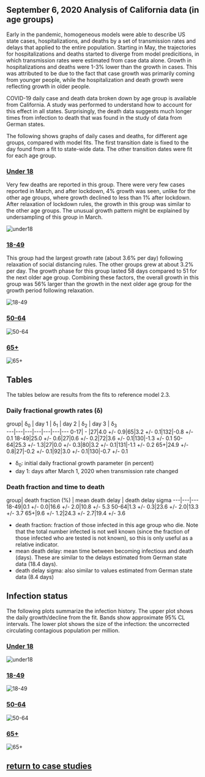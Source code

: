 ## September 6, 2020 Analysis of California data (in age groups)

Early in the pandemic, homogeneous models were able to describe US state cases, hospitalizations, and deaths by a
set of transmission rates and delays that applied to the entire population.
Starting in May, the trajectories for hospitalizations and deaths started to diverge from
model predicitions, in which transmission rates were estimated from case data alone.
Growth in hospitalizations and deaths were 1-3% lower than the growth in cases.
This was attributed to be due to the fact that case growth was primarily coming from younger people, while
the hospitalization and death growth were reflecting growth in older people.

COVID-19 daily case and death data broken down by age group is available from California.
A study was performed to understand how to account for this effect in all states.
Surprisingly, the death data suggests much longer times from infection to death that was
found in the study of data from German states.

The following shows graphs of daily cases and deaths, for different age groups, compared with model fits.
The first transition date is fixed to the day found from a fit to state-wide data.
The other transition dates were fit for each age group.

### [Under 18](img/caunder18_2_3_0906.pdf)

Very few deaths are reported in this group.
There were very few cases reported in March, and after lockdown, 4% growth was seen,
unlike for the other age groups, where growth declined to less than 1% after lockdown.
After relaxation of lockdown rules, the growth in this group was similar to the other age groups.
The unusual growth pattern might be explained by undersampling of this group in March.

![under18](img/caunder18_2_3_0906.png)


### [18-49](img/ca18to49_2_3_0906.pdf)

This group had the largest growth rate (about 3.6% per day) following relaxation of social distancing rules.
The other groups grew at about 3.2% per day. The growth phase for this group lasted 58 days compared to 51 for the
next older age group. Combining these factors, the overall growth in this group was 56% larger than the growth in
the next older age group for the growth period following relaxation.

![18-49](img/ca18to49_2_3_0906.png)


### [50-64](img/ca50to64_2_3_0906.pdf)


![50-64](img/ca50to64_2_3_0906.png)


### [65+](img/ca65plus_2_3_0906.pdf)


![65+](img/ca65plus_2_3_0906.png)


## Tables

The tables below are results from the fits to reference model 2.3.

### Daily fractional growth rates (&delta;)

group| &delta;<sub>0</sub> | day 1 | &delta;<sub>1</sub> | day 2 | &delta;<sub>2</sub> | day 3 | &delta;<sub>3</sub>  
---|---|---|---|---|---|---
0-17| - |27|4.0 +/- 0.9|65|3.2 +/- 0.1|132|-0.8 +/- 0.1
18-49|25.0 +/- 0.6|27|0.6 +/- 0.2|72|3.6 +/- 0.1|130|-1.3 +/- 0.1
50-64|25.3 +/- 1.3|27|0.0 +/- 0.3|80|3.2 +/- 0.1|131|-1.1 +/- 0.2
65+|24.9 +/- 0.8|27|-0.2 +/- 0.1|92|3.0 +/- 0.1|130|-0.7 +/- 0.1

* &delta;<sub>0</sub>: initial daily fractional growth parameter (in percent)
* day 1: days after March 1, 2020 when transmission rate changed


### Death fraction and time to death

group| death fraction (%) | mean death delay | death delay sigma
---|---|---
18-49|0.1 +/- 0.0|16.6 +/- 2.0|10.8 +/- 5.3
50-64|1.3 +/- 0.3|23.6 +/- 2.0|13.3 +/- 3.7
65+|9.6 +/- 1.2|24.3 +/- 2.7|19.4 +/- 3.6

* death fraction: fraction of those infected in this age group who die. Note that the total number infected is not
well known (since the fraction of those infected who are tested is not known), so this is only useful as a relative indicator.
* mean death delay: mean time between becoming infectious and death (days). These are similar to
the delays estimated from German state data (18.4 days).
* death delay sigma: also similar to values estimated from German state data (8.4 days)

## Infection status

The following plots summarize the infection history.
The upper plot shows the daily growth/decline from the fit. Bands show approximate 95% CL intervals.
The lower plot shows the size of the infection: the uncorrected circulating contagious population per
million.


### [Under 18](img/caunder18-summary.pdf)


![under18](img/caunder18-summary.png)


### [18-49](img/ca18to49-summary.pdf)


![18-49](img/ca18to49-summary.png)


### [50-64](img/ca50to64-summary.pdf)


![50-64](img/ca50to64-summary.png)


### [65+](img/ca65plus-summary.pdf)


![65+](img/ca65plus-summary.png)


## [return to case studies](../index.md)

